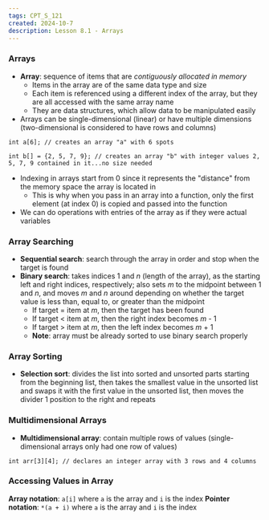 ```yaml
---
tags: CPT_S_121
created: 2024-10-7
description: Lesson 8.1 - Arrays
---
```


### Arrays

- **Array**: sequence of items that are *contiguously allocated in memory*
	- Items in the array are of the same data type and size
	- Each item is referenced using a different index of the array, but they are all accessed with the same array name
	- They are data structures, which allow data to be manipulated easily
- Arrays can be single-dimensional (linear) or have multiple dimensions (two-dimensional is considered to have rows and columns)

```
int a[6]; // creates an array "a" with 6 spots

int b[] = {2, 5, 7, 9}; // creates an array "b" with integer values 2, 5, 7, 9 contained in it...no size needed
```

- Indexing in arrays start from 0 since it represents the "distance" from the memory space the array is located in
	- This is why when you pass in an array into a function, only the first element (at index 0) is copied and passed into the function
- We can do operations with entries of the array as if they were actual variables

### Array Searching

- **Sequential search**: search through the array in order and stop when the target is found
- **Binary search**: takes indices 1 and *n* (length of the array), as the starting left and right indices, respectively; also sets *m* to the midpoint between 1 and *n*, and moves *m* and *n* around depending on whether the target value is less than, equal to, or greater than the midpoint
	- If target = item at *m*, then the target has been found
	- If target < item at *m*, then the right index becomes *m* - 1
	- If target > item at *m*, then the left index becomes *m* + 1
	- **Note**: array must be already sorted to use binary search properly

### Array Sorting

- **Selection sort**: divides the list into sorted and unsorted parts starting from the beginning list, then takes the smallest value in the unsorted list and swaps it with the first value in the unsorted list, then moves the divider 1 position to the right and repeats

### Multidimensional Arrays

- **Multidimensional array**: contain multiple rows of values (single-dimensional arrays only had one row of values)

```
int arr[3][4]; // declares an integer array with 3 rows and 4 columns
```

### Accessing Values in Array

**Array notation**: `a[i]` where `a` is the array and `i` is the index
**Pointer notation**: `*(a + i)` where `a` is the array and `i` is the index